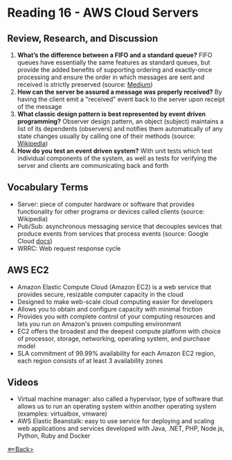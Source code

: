 # Reading 16 - AWS Cloud Servers

## Review, Research, and Discussion

1. **What’s the difference between a FIFO and a standard queue?** FIFO queues have essentially the same features as standard queues, but provide the added benefits of supporting ordering and exactly-once processing and ensure the order in which messages are sent and received is strictly preserved (source: [Medium](https://medium.com/awesome-cloud/aws-difference-between-sqs-standard-and-fifo-first-in-first-out-queues-28d1ea5e153))
1. **How can the server be assured a message was properly received?** By having the client emit a "received" event back to the server upon receipt of the message
1. **What classic design pattern is best represented by event driven programming?** Observer design pattern, an object (subject) maintains a list of its dependents (observers) and notifies them automatically of any state changes usually by calling one of their methods (source: [Wikipedia](https://en.wikipedia.org/wiki/Observer_pattern))
1. **How do you test an event driven system?** With unit tests which test individual components of the system, as well as tests for verifying the server and clients are communicating back and forth

## Vocabulary Terms

- Server: piece of computer hardware or software that provides functionality for other programs or devices called clients (source: Wikipedia)
- Pub/Sub: asynchronous messaging service that decouples sevices that produce events from services that process events (source: Google Cloud [docs](https://cloud.google.com/pubsub/docs/overview))
- WRRC: Web request response cycle

## AWS EC2

- Amazon Elastic Compute Cloud (Amazon EC2) is a web service that provides secure, resizable computer capacity in the cloud
- Designed to make web-scale cloud computing easier for developers
- Allows you to obtain and configure capacity with minimal friction
- Provides you with complete control of your computing resources and lets you run on Amazon's proven computing environment
- EC2 offers the broadest and the deepest compute platform with choice of processor, storage, networking, operating system, and purchase model
- SLA commitment of 99.99% availability for each Amazon EC2 region, each region consists of at least 3 availability zones

## Videos

- Virtual machine manager: also called a hypervisor, type of software that allows us to run an operating system within another operating system (examples: virtualbox, vmware)
- AWS Elastic Beanstalk: easy to use service for deploying and scaling web applications and services developed with Java, .NET, PHP, Node.js, Python, Ruby and Docker

[<==Back>](../README.md)
